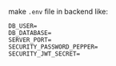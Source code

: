make ``.env`` file in backend like:

```
DB_USER=
DB_DATABASE=
SERVER_PORT=
SECURITY_PASSWORD_PEPPER=
SECURITY_JWT_SECRET=
```
